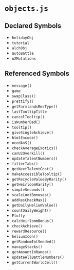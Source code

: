 # `objects.js`

## Declared Symbols
- `holidayObj`
- `tutorial`
- `alchObj`
- `autoBattle`
- `u2Mutations`

## Referenced Symbols
- `message()`
- `game`
- `swapClass()`
- `prettify()`
- `getFarmlandsResType()`
- `lastTooltipTitle`
- `cancelTooltip()`
- `isNumberBad()`
- `tooltip()`
- `giveSingleAchieve()`
- `htmlEncode()`
- `needAnS()`
- `checkAverageExotics()`
- `canU2Overkill()`
- `updateTalentNumbers()`
- `filterTabs()`
- `getNextTalentCost()`
- `makeAccessibleTooltip()`
- `getRecycleValueByRarity()`
- `getHeirloomRarity()`
- `simpleSeconds()`
- `scaleLootBonuses()`
- `addResCheckMax()`
- `getDailyHeliumValue()`
- `countDailyWeight()`
- `Fluffy`
- `calcHeirloomBonus()`
- `checkAchieve()`
- `rewardResource()`
- `heliumIcon()`
- `getRandomIntSeeded()`
- `manageStacks()`
- `getAmountInRange()`
- `updateAllBattleNumbers()`
- `getCurrentWorldCell()`
